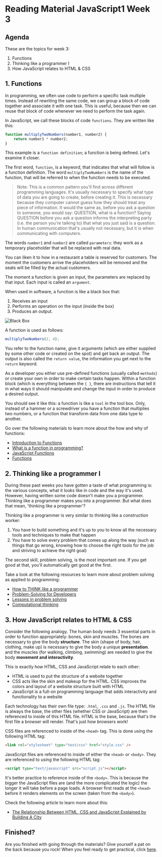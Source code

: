 # Reading Material JavaScript1 Week 3

## Agenda

These are the topics for week 3:

1. Functions
2. Thinking like a programmer I
3. How JavaScript relates to HTML & CSS

## 1. Functions

In programming, we often use code to perform a specific task multiple times. Instead of rewriting the same code, we can group a block of code together and associate it with one task. This is useful, because then we can reuse that block of code whenever we need to perform the task again.

In JavaScript, we call these blocks of code `functions`. They are written like this:

```js
function multiplyTwoNumbers(number1, number2) {
	return number1 * number2;
}
```

This example is a `function definition`; a function is being defined. Let's examine it closer.

The first word, `function`, is a keyword, that indicates that what will follow is a function definition. The word `multiplyTwoNumbers` is the name of the function, that will be referred to when the function needs to be executed.

> Note: This is a common pattern you'll find across different programming languages. It's usually necessary to specify what type of data you are going to create, before creating it. This is necessary because they computer cannot guess how they should treat any piece of information. It would the same as, before you ask a question to someone, you would say: QUESTION, what is a function? Saying QUESTION before you ask a question informs the interpreting party (i.e. the person you're talking to) that what you just said is a question. In human communication that's usually not necessary, but it is when communicating with computers.

The words `number1` and `number2` are called `parameters`: they work as a temporary placeholder that will be replaced with real data.

You can liken it to how in a restaurant a table is reserved for customers. The moment the customers arrive the placeholders will be removed and the seats will be filled by the actual customers.

The moment a function is given an input, the parameters are replaced by that input. Each input is called an `argument`.

When used in software, a function is like a black box that:

1. Receives an input
2. Performs an operation on the input (inside the box)
3. Produces an output.

![Black Box](../assets/black-box-input-output.png)

A function is used as follows:

```js
multiplyTwoNumbers(2, 4);
```

You refer to the function name, give it arguments (which are either supplied by some other code or created on the spot) and get back an output. The output is also called the `return value`, the information you get next to the `return` keyword.

As a developer you either use pre-defined functions (usually called `methods`) or create your own in order to make certain tasks happen. Within a function block (which is everything between the `{ }`, there are instructions that tell it in what ways it should manipulate and change the input in order to produce a desired output.

You should see it like this: a function is like a `tool` in the tool box. Only, instead of a hammer or a screwdriver you have a function that multiplies two numbers, or a function that transform data from one data type to another.

Go over the following materials to learn more about the how and why of functions:

-   [Introduction to Functions](https://www.youtube.com/watch?v=4LklwbSP--4)
-   [What is a function in programming?](https://www.youtube.com/watch?v=QcCnfAxGpgg)
-   [JavaScript Functions](https://www.youtube.com/watch?v=R8SjM4DKK80)
-   [Functions](https://github.com/HackYourFuture/fundamentals/blob/master/fundamentals/functions.md)

## 2. Thinking like a programmer I

During these past weeks you have gotten a taste of what programming is: the various concepts, what it looks like in code and the way it's used. However, having written some code doesn't make you a programmer. Thinking like a programmer makes you into a programmer. But what does that mean, 'thinking like a programmer'?

Thinking like a programmer is very similar to thinking like a construction worker:

1. You have to build something and it's up to you to know all the necessary tools and techniques to make that happen
2. You have to solve every problem that comes up along the way (such as things that go wrong, knowing how to choose the right tools for the job and striving to achieve the right goal)

The second skill, problem solving, is the most important one. If you get good at that, you'll automatically get good at the first.

Take a look at the following resources to learn more about problem solving as applied to programming:

-   [How to THINK like a programmer](https://www.youtube.com/watch?v=NNazO2tMHno)
-   [Problem-Solving for Developers](https://www.youtube.com/watch?v=UFc-RPbq8kg)
-   [Lessons in problem solving](https://www.freecodecamp.org/news/how-to-think-like-a-programmer-lessons-in-problem-solving-d1d8bf1de7d2/)
-   [Computational thinking](https://www.youtube.com/watch?v=qbnTZCj0ugI)

## 3. How JavaScript relates to HTML & CSS

Consider the following analogy. The human body needs 3 essential parts in order to function appropriately: bones, skin and muscles. The bones are necessary to give the body **structure**. The skin (shape of body, hair, clothing, make up) is necessary to give the body a unique **presentation**. and the muscles (for walking, climbing, swimming) are needed to give the body **movement and interactivity**.

This is exactly how HTML, CSS and JavaScript relate to each other:

-   HTML is used to put the structure of a website together
-   CSS acts like the skin and makeup for the HTML. CSS improves the colors and layout of a website structure built with HTML
-   JavaScript is a full-on programming language that adds interactivity and functionality to a website

Each technology has their own file type: `.html`, `.css` and `.js`. The HTML file is always the base, the other files (whether CSS or JavaScript) are then referenced to inside of this HTML file. HTML is the base, because that's the first file a browser will render. That's just how browsers work!

CSS files are referenced to inside of the `<head>` tag. This is done using the following HTML tag:

```html
<link rel="stylesheet" type="text/css" href="style.css" />
```

JavaScript files are referenced to inside of either the `<head>` or `<body>`. They are referenced to using the following HTML tag:

```html
<script type="text/javascript" src="script.js"></script>
```

It's better practice to reference inside of the `<body>`. This is because the bigger the JavaScript files are (and the more complicated the logic) the longer it will take before a page loads. A browser first reads at the `<head>` before it renders elements on the screen (taken from the `<body>`).

Check the following article to learn more about this:

-   [The Relationship Between HTML, CSS and JavaScript Explained by Building A City](https://blog.codeanalogies.com/2018/05/09/the-relationship-between-html-css-and-javascript-explained/)

## Finished?

Are you finished with going through the materials? Give yourself a pat on the back because you rock! When you feel ready to get practical, click [here](./MAKEME.md).

